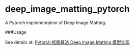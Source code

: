 # deep_image_matting_pytorch
A Pytorch implementation of Deep Image Matting.

###Usage

See details at: [Pytorch 抠图算法 Deep Image Matting 模型实现](https://www.jianshu.com/p/91fc778cf4ed)
